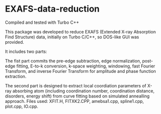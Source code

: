 # EXAFS-data-reduction
Compiled and tested with Turbo C++

This package was developed to reduce EXAFS (Extended X-ray Absorption Find Structure) data, initially on Turbo C/C++, so DOS-like GUI was provided. 

It includes two parts: 

The fist part commits the pre-edge subtraction, edge normalization, post-edge fitting, E-to-k conversion, 
k-space weighting, windowing, fast Fourier Transform, and inverse Fourier Transform for amplitude and phase function extraction.

The second part is designed to extract local coordiation parameters of X-ray absorbing atom
(including coordination number, coordination distance, disorders, energy shift) from 
curve fitting based on simulated annealling approach. Files used: XFIT.H, FITXK2.CPP, amebsa1.cpp, spline1.cpp, plot.cpp, IO.cpp.
